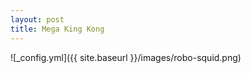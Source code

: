 ```yaml
---
layout: post
title: Mega King Kong
---
```


![_config.yml]({{ site.baseurl }}/images/robo-squid.png)


